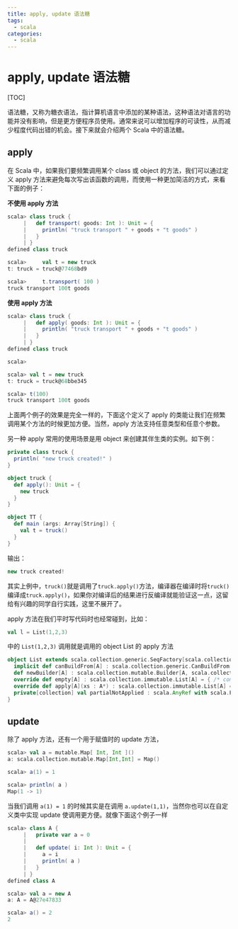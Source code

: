 ```yaml
---
title: apply, update 语法糖
tags: 
  - scala
categories:
  - scala
---
```


# apply, update 语法糖

[TOC]

语法糖，又称为糖衣语法，指计算机语言中添加的某种语法，这种语法对语言的功能并没有影响，但是更方便程序员使用。通常来说可以增加程序的可读性，从而减少程度代码出错的机会。接下来就会介绍两个 Scala 中的语法糖。

## apply

在 Scala 中，如果我们要频繁调用某个 class 或 object 的方法，我们可以通过定义 apply 方法来避免每次写出该函数的调用，而使用一种更加简洁的方式，来看下面的例子：

**不使用 apply 方法**

```scala
scala> class truck {
     |   def transport( goods: Int ): Unit = {
     |     println( "truck transport " + goods + "t goods" )
     |   }
     | }
defined class truck

scala>     val t = new truck
t: truck = truck@77468bd9

scala>     t.transport( 100 )
truck transport 100t goods

```

**使用 apply 方法**

```scala
scala> class truck {
     |   def apply( goods: Int ): Unit = {
     |     println( "truck transport " + goods + "t goods" )
     |   }
     | }
defined class truck

scala>

scala> val t = new truck
t: truck = truck@68bbe345

scala> t(100)
truck transport 100t goods

```

上面两个例子的效果是完全一样的，下面这个定义了 apply 的类能让我们在频繁调用某个方法的时候更加方便。当然，apply 方法支持任意类型和任意个参数。

另一种 apply 常用的使用场景是用 object 来创建其伴生类的实例。如下例：

```scala
private class truck {
  println( "new truck created!" )
}

object truck {
  def apply(): Unit = {
    new truck
  }
}

object TT {
  def main (args: Array[String]) {
    val t = truck()
  }
}

```

输出：

```scala
new truck created!
```

其实上例中，`truck()`就是调用了`truck.apply()`方法，编译器在编译时将`truck()`编译成`truck.apply()`，如果你对编译后的结果进行反编译就能验证这一点，这留给有兴趣的同学自行实践，这里不展开了。

apply 方法在我们平时写代码时也经常碰到，比如：

```scala
val l = List(1,2,3)
```

中的 `List(1,2,3)` 调用就是调用的 object List 的 apply 方法

```scala
object List extends scala.collection.generic.SeqFactory[scala.collection.immutable.List] with scala.Serializable {
  implicit def canBuildFrom[A] : scala.collection.generic.CanBuildFrom[List.Coll, A, scala.collection.immutable.List[A]] = { /* compiled code */ }
  def newBuilder[A] : scala.collection.mutable.Builder[A, scala.collection.immutable.List[A]] = { /* compiled code */ }
  override def empty[A] : scala.collection.immutable.List[A] = { /* compiled code */ }
  override def apply[A](xs : A*) : scala.collection.immutable.List[A] = { /* compiled code */ }
  private[collection] val partialNotApplied : scala.AnyRef with scala.Function1[scala.Any, scala.Any] = { /* compiled code */ }
}
```

## update

除了 apply 方法，还有一个用于赋值时的 update 方法，

```scala
scala> val a = mutable.Map[ Int, Int ]()
a: scala.collection.mutable.Map[Int,Int] = Map()

scala> a(1) = 1

scala> println( a )
Map(1 -> 1)
```

当我们调用 `a(1) = 1` 的时候其实是在调用 `a.update(1,1)`，当然你也可以在自定义类中实现 update 使调用更方便。就像下面这个例子一样

```scala
scala> class A {
     |   private var a = 0
     |
     |   def update( i: Int ): Unit = {
     |     a = i
     |     println( a )
     |   }
     | }
defined class A

scala> val a = new A
a: A = A@27e47833

scala> a() = 2
2
```
